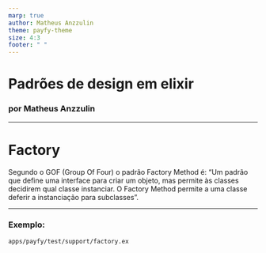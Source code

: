 ```yaml
---
marp: true
author: Matheus Anzzulin
theme: payfy-theme
size: 4:3
footer: " "
---
```

<!-- _class: lead -->
# Padrões de design em elixir
### por Matheus Anzzulin
---

# Factory
Segundo o GOF (Group Of Four) o padrão Factory Method é: “Um padrão que define uma interface para criar um objeto, mas permite às classes decidirem qual classe instanciar. O Factory Method permite a uma classe deferir a instanciação para subclasses”.

---
### Exemplo:

```
apps/payfy/test/support/factory.ex


```
